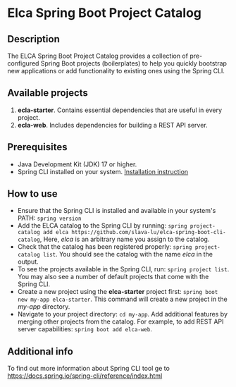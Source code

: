 # Elca Spring Boot Project Catalog
## Description

The ELCA Spring Boot Project Catalog provides a collection of pre-configured Spring Boot projects (boilerplates)
to help you quickly bootstrap new applications or add functionality to existing ones using the Spring CLI.

## Available projects

1. **ecla-starter**. Contains essential dependencies that are useful in every project.
2. **ecla-web**. Includes dependencies for building a REST API server.

## Prerequisites
* Java Development Kit (JDK) 17 or higher.
* Spring CLI installed on your system. [Installation instruction](https://docs.spring.io/spring-boot/installing.html#getting-started.installing.cli)


## How to use

* Ensure that the Spring CLI is installed and available in your system's PATH: `spring version`
* Add the ELCA catalog to the Spring CLI by running: `spring project-catalog add elca https://github.com/slava-lu/elca-spring-boot-cli-catalog`,
  Here, _elca_ is an arbitrary name you assign to the catalog.
* Check that the catalog has been registered properly: `spring project-catalog list`. You should see the catalog with the name _elca_ in the output.
* To see the projects available in the Spring CLI, run: `spring project list`. You may also see a number of default projects that come with the Spring CLI.
* Create a new project using the **elca-starter** project first: `spring boot new my-app elca-starter`. This command will create a new project in the _my-app_ directory. 
* Navigate to your project directory: `cd my-app`. Add additional features by merging other projects from the catalog. 
For example, to add REST API server capabilities: `spring boot add elca-web`.

## Additional info
To find out more information about Spring CLI tool ge to https://docs.spring.io/spring-cli/reference/index.html
